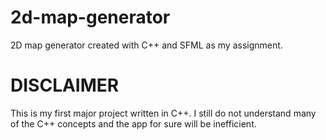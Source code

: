 # 2d-map-generator

2D map generator created with C++ and SFML as my assignment.

# DISCLAIMER

This is my first major project written in C++. I still do not understand many of the C++ concepts and the app for sure will be inefficient. 